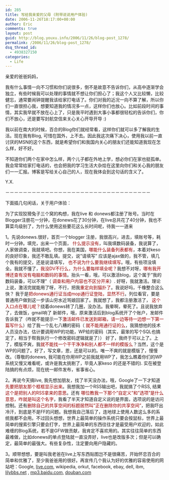 ```yaml
---
id: 285
title: 写给我亲爱的父母 (附带说说用户体验)
date: 2006-11-26T18:17:00+00:00
author: Eric
comments: true
layout: post
guid: http://blog.youxu.info/2006/11/26/blog-post_1278/
permalink: /2006/11/26/blog-post_1278/
dsq_thread_id:
  - 4938327150
categories:
  - Life
---
```

亲爱的爸爸妈妈，

我有什么事情一向不习惯和你们说很多，倒不是故意不告诉你们，从高中逐渐学会独立，有些时候我可以处理的事情就不想让你们担心了；我这个人又比较懒，比较健忘，通常要闹钟提醒我该给家打电话了。你们对我的近况一向不算了解，所以你们一直很担心我，想要知道我的情况多一点，这样你们也放心。比如前段时间的事情，其实我早就不放在心上了，只是我平时遇到大事小事都很轻松的告诉你们，你们不放心，还是要写封航空信来关心关心开导开导 :)

我以前在南大的时候，百合的Blog你们就经常看，这样你们就可以多了解我的生活。现在我有Blog, 可惜在国外，上不去。因此我这次痛下决心，使用我以前一直讨厌的MSN的这个东西，就是希望你们和我国内关心的朋友们还能知道我现在怎么样，好不好。

不知道你们两个在家中怎么样，两个儿子都在外地上学，想必你们在家也挺孤单。我会常常给家打电话的，也会把我的学习生活大杂烩在这里向你们和关心我的朋友们一一汇报。博客是写给关心自己的人，现在我体会到这句话的含义了。 

Y.X.

－－－－－－－－－－－－－－－－－－－－－－－－－－－－－－－－－
  
下面插几句闲话，关于用户体验：
  
为了实现狡猾兔子三个窝的构想，我在live 和 donews都注册了账号。当时在Blogger注册花一分钟，在donews花了30分钟，在live总共花了40分钟，我也不算菜鸟级别了，为什么使用这些要花这么长时间呢，待我一一道来

1。先说donews.很好，首页一个blogger 注册，我很高兴，进去，填账号等，耗时一分钟。填完，出来一个页面， <span style="color: rgb(153, 0, 0);">什么提示没有</span>，叫我填数码装备，我说算了，人家做调查，我就填吧。你想，我在美国，<span style="color: rgb(153, 0, 0);">哪能什么装备列表都有</span>，本着对keso的良好印象，我还不敢乱填。提交，说&#8221;请填写&#8221; 应该是ajax做的，我不管，填几个我有的提交，还是说请填写， <span style="color: rgb(153, 0, 0);">也不说为什么要我继续填写</span>。哦，有些项没填全。我就不懂了，<span style="color: rgb(153, 0, 0);">我没DV不行么，为什么要每样填全呢？</span>我想不对呀，<span style="color: rgb(153, 0, 0);">哪有我开博还查有没有电脑和数码的事情</span>。抬头一看，哦，可以激活blog，这个属于&#8221;我的数码装备，可以不理&#8221;（ <span style="color: rgb(153, 0, 0);">调查和用户内容也不区分开来</span>）. 好呀，我就激活。理论上说，激活完就能用了呀，不行，把我<span style="color: rgb(153, 0, 0);">重定向到猫扑了</span>。我说好吗，千橡整合这么快？ 我于是<span style="color: rgb(153, 0, 0);">把donews通行证当成mop通行证登陆，显然不行</span>。列位看官，要是普通用户做到这一步该山穷水近骂娘回家了。我就想了，我都注册激活了， <span style="color: rgb(153, 0, 0);">这个入口点在哪儿呢？</span>绕着donews转了几圈，没办法。我晕啊，晕死了。且说我放弃了，去做饭，gmail响了 新邮件，哦，原来激活后到blog系统开了个账户，发邮件告诉我了（咋就不能提示一下<span style="color: rgb(153, 0, 0);">激活邮件已发送到邮箱，请一边等待一边想一下第一篇写什么</span>）给了我一个乱七八糟的密码（ <span style="color: rgb(153, 0, 0);">就不能用通行证的么</span>，我猜想他的技术人员没办法，估计要调用WP的功能，WP给的密码（其实，最笨的写个SQL也搞定了，相当于帮我执行一个修改密码逻辑就是了）） 好了，我终于可以上了。上了，模版不爽，我<span style="color: rgb(153, 0, 0);">就不能找一个干干净净和别人都不一样的模版么</span>？当然，这个是WP的问题了。好了，写文章，恩，还是可以的。唯一不爽的就是模版了，慢慢改。（尊敬的donews, 我可能在你用WP之前我就用WP了，我怎么瞧着你们的WP系统又慢又难看呢，或许是我太挑剔了，毕竟人家keso 的还是不错的). 实在被登陆搞的有点烦，现在统一邮件发布，省事省心。 

2。再说今天搞live, 我先想加朋友，找了半天没办法，哦，Google了一下才知道 <span style="color: rgb(153, 0, 0);">先要把朋友那个框框显示出来</span>。我想我加一个RSS输出吧，我就搞了个RSS, 结果<span style="color: rgb(153, 0, 0);">这个是把别人的RSS拿来的意思</span>。还有 <span style="color: rgb(153, 0, 0);">哪位教我一下那个&#8221;自定义&#8221;和&#8221;选项&#8221;是什么意思，咋就是叫这个名字</span>，我看了半天才知道自定义说的是界面，选项说的是访问控制。还有<span style="color: rgb(153, 0, 0);">删除自己的共享空间的标题居然叫&#8221;正在删除你的共享空间&#8221;</span>，把我吓出冷汗，到底是不是FF的问题。我想我自己落后了，连地球上使用人数这么多的系统我都不会用。不过回头想想，世界上最简单的操作系统只要会按鼠标，世界上最简单的搜索引擎只要会打字，世界上最简单的东西往往才是最受用户欢迎的，如此难缠的Blog系统，若不是GFW做贡献，我肯定不喜欢用的。其实往往简单的东西最难做，比如donews的单点登陆就一直没弄好，live也是改版多次；但是可以确定，最简单的最强大。有些复杂性，注定要向用户隐藏的。 

3。顺带想想，要是叫我老爸在live上写东西贴图岂不是很痛苦，开始怀恋百合的简单和优雅了，至少我爸爸用的很好。再宣传几个我认为好的优雅的容易使用的网站吧：Google, [live.com](http://live.com), wikipedia, orkut, facebook, ebay, dell, ibm, [lilybbs.net](http://lilybbs.net) , [mp3.baidu.com](http://mp3.baidu.com), [douban.com](http://douban.com)